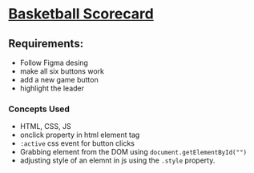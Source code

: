 # [Basketball Scorecard]()

## Requirements: 
- Follow Figma desing
- make all six buttons work
- add a new game button
- highlight the leader

### Concepts Used

- HTML, CSS, JS
- onclick property in html element tag
- `:active` css event for button clicks
- Grabbing element from the DOM using `document.getElementById("")`
- adjusting style of an elemnt in js using the `.style` property.